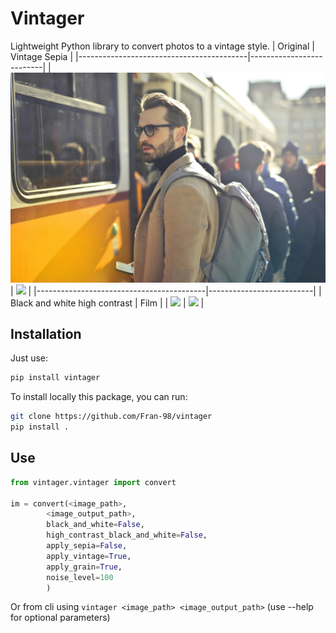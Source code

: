 # Vintager
Lightweight Python library to convert photos to a vintage style.
| Original                                 | Vintage Sepia            |
|------------------------------------------|--------------------------|
| ![](assets/original.jpg)                 | ![](assets/sepia.jpg)    |
|------------------------------------------|--------------------------|
| Black and white high contrast            | Film                     |
| ![](assets/black_and_white_contrast.jpg) | ![](assets/all.jpg)      |


## Installation

Just use:

```bash
pip install vintager
```

To install locally this package, you can run:

```bash
git clone https://github.com/Fran-98/vintager
pip install .
```

## Use

```python
from vintager.vintager import convert

im = convert(<image_path>, 
        <image_output_path>, 
        black_and_white=False, 
        high_contrast_black_and_white=False, 
        apply_sepia=False, 
        apply_vintage=True, 
        apply_grain=True, 
        noise_level=100
        )
```

Or from cli using `vintager <image_path> <image_output_path>` (use --help for optional parameters)